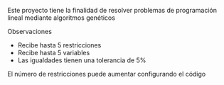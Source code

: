 Este proyecto tiene la finalidad de resolver problemas de programación lineal mediante algoritmos genéticos

Observaciones
* Recibe hasta 5 restricciones
* Recibe hasta 5 variables
* Las igualdades tienen una tolerancia de 5%

El número de restricciones puede aumentar configurando el código